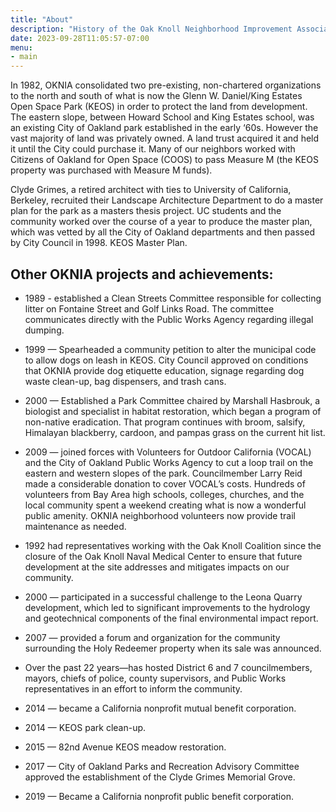 ```yaml
---
title: "About"
description: "History of the Oak Knoll Neighborhood Improvement Association"
date: 2023-09-28T11:05:57-07:00
menu:
- main
---
```


In 1982, OKNIA consolidated two pre-existing, non-chartered organizations to the north and south of what is now the Glenn W. Daniel/King Estates Open Space Park (KEOS) in order to protect the land from development.  The eastern slope, between Howard School and King Estates school, was an existing City of Oakland park established in the early ‘60s.  However the vast majority of land was privately owned.  A land trust acquired it and held it until the City could purchase it.  Many of our neighbors worked with Citizens of Oakland for Open Space (COOS) to pass Measure M (the KEOS property was purchased with Measure M funds).

Clyde Grimes, a retired architect with ties to University of California, Berkeley, recruited their Landscape Architecture Department to do a master plan for the park as a masters thesis project.  UC students and the community worked over the course of a year to produce the master plan, which was vetted by all the City of Oakland departments and then passed by City Council in 1998.  KEOS Master Plan.

## Other OKNIA projects and achievements:

- 1989 - established a Clean Streets Committee responsible for collecting litter on Fontaine Street and Golf Links Road.  The committee communicates directly with the Public Works Agency regarding illegal dumping.

- 1999 — Spearheaded a community petition to alter the municipal code to allow dogs on leash in KEOS.  City Council approved on conditions that OKNIA provide dog etiquette education, signage regarding dog waste clean-up, bag dispensers, and trash cans. 
  
- 2000 — Established a Park Committee chaired by Marshall Hasbrouk, a biologist and specialist in habitat restoration, which began a program of non-native eradication.  That program continues with broom, salsify, Himalayan blackberry, cardoon, and pampas grass on the current hit list.

- 2009 — joined forces with Volunteers for Outdoor California (VOCAL) and the City of Oakland Public Works Agency to cut a loop trail on the eastern and western slopes of the park.  Councilmember Larry Reid made a considerable donation to cover VOCAL’s costs.  Hundreds of volunteers from Bay Area high schools, colleges, churches, and the local community spent a weekend creating what is now a wonderful public amenity.  OKNIA neighborhood volunteers now provide trail maintenance as needed. 

- 1992 had representatives working with the Oak Knoll Coalition since the closure of the Oak Knoll Naval Medical Center to ensure that future development at the site addresses and mitigates impacts on our community. 

- 2000 — participated in a successful challenge to the Leona Quarry development, which led to significant improvements to the hydrology and geotechnical components of the final environmental impact report.

- 2007 — provided a forum and organization for the community surrounding the Holy Redeemer property when its sale was announced.

- Over the past 22 years—has hosted District 6 and 7 councilmembers, mayors, chiefs of police, county supervisors, and Public Works representatives in an effort to inform the community.

- 2014 — became a California nonprofit mutual benefit corporation.

- 2014 — KEOS park clean-up.

- 2015 — 82nd Avenue KEOS meadow restoration.

- 2017 — City of Oakland Parks and Recreation Advisory Committee approved the establishment of the Clyde Grimes Memorial Grove.

- 2019 — Became a California nonprofit public benefit corporation.